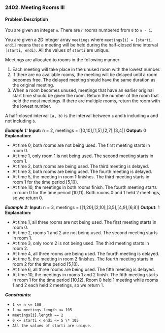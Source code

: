 ### 2402. Meeting Rooms III

#### Problem Description

You are given an integer `n`. There are `n` rooms numbered from `0` to `n - 1`.

You are given a 2D integer array `meetings` where `meetings[i] = [starti, endi]` means that a meeting will be held during the half-closed time interval `[starti, endi)`. All the values of `starti` are unique.

Meetings are allocated to rooms in the following manner:

1. Each meeting will take place in the unused room with the lowest number.
2. If there are no available rooms, the meeting will be delayed until a room becomes free. The delayed meeting should have the same duration as the original meeting.
3. When a room becomes unused, meetings that have an earlier original start time should be given the room.
   Return the number of the room that held the most meetings. If there are multiple rooms, return the room with the lowest number.

A half-closed interval `[a, b)` is the interval between `a` and `b` including `a` and not including `b`.

**_Example 1:_**
**Input:** n = 2, meetings = [[0,10],[1,5],[2,7],[3,4]]
**Output:** 0
**Explanation:**

- At time 0, both rooms are not being used. The first meeting starts in room 0.
- At time 1, only room 1 is not being used. The second meeting starts in room 1.
- At time 2, both rooms are being used. The third meeting is delayed.
- At time 3, both rooms are being used. The fourth meeting is delayed.
- At time 5, the meeting in room 1 finishes. The third meeting starts in room 1 for the time period [5,10).
- At time 10, the meetings in both rooms finish. The fourth meeting starts in room 0 for the time period [10,11).
  Both rooms 0 and 1 held 2 meetings, so we return 0.

**_Example 2:_**
**Input:** n = 3, meetings = [[1,20],[2,10],[3,5],[4,9],[6,8]]
**Output:** 1
**Explanation:**

- At time 1, all three rooms are not being used. The first meeting starts in room 0.
- At time 2, rooms 1 and 2 are not being used. The second meeting starts in room 1.
- At time 3, only room 2 is not being used. The third meeting starts in room 2.
- At time 4, all three rooms are being used. The fourth meeting is delayed.
- At time 5, the meeting in room 2 finishes. The fourth meeting starts in room 2 for the time period [5,10).
- At time 6, all three rooms are being used. The fifth meeting is delayed.
- At time 10, the meetings in rooms 1 and 2 finish. The fifth meeting starts in room 1 for the time period [10,12).
  Room 0 held 1 meeting while rooms 1 and 2 each held 2 meetings, so we return 1.

**_Constraints:_**

- `1 <= n <= 100`
- `1 <= meetings.length <= 105`
- `meetings[i].length == 2`
- `0 <= starti < endi <= 5 \* 105`
- `All the values of starti are unique.`
